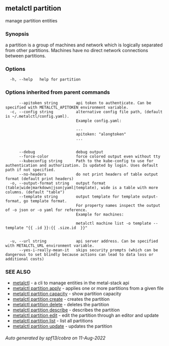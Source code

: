 ## metalctl partition

manage partition entities

### Synopsis

a partition is a group of machines and network which is logically separated from other partitions. Machines have no direct network connections between partitions.

### Options

```
  -h, --help   help for partition
```

### Options inherited from parent commands

```
      --apitoken string        api token to authenticate. Can be specified with METALCTL_APITOKEN environment variable.
  -c, --config string          alternative config file path, (default is ~/.metalctl/config.yaml).
                               Example config.yaml:
                               
                               ---
                               apitoken: "alongtoken"
                               ...
                               
                               
      --debug                  debug output
      --force-color            force colored output even without tty
      --kubeconfig string      Path to the kube-config to use for authentication and authorization. Is updated by login. Uses default path if not specified.
      --no-headers             do not print headers of table output format (default print headers)
  -o, --output-format string   output format (table|wide|markdown|json|yaml|template), wide is a table with more columns. (default "table")
      --template string        output template for template output-format, go template format.
                               For property names inspect the output of -o json or -o yaml for reference.
                               Example for machines:
                               
                               metalctl machine list -o template --template "{{ .id }}:{{ .size.id  }}"
                               
                               
  -u, --url string             api server address. Can be specified with METALCTL_URL environment variable.
      --yes-i-really-mean-it   skips security prompts (which can be dangerous to set blindly because actions can lead to data loss or additional costs)
```

### SEE ALSO

* [metalctl](metalctl.md)	 - a cli to manage entities in the metal-stack api
* [metalctl partition apply](metalctl_partition_apply.md)	 - applies one or more partitions from a given file
* [metalctl partition capacity](metalctl_partition_capacity.md)	 - show partition capacity
* [metalctl partition create](metalctl_partition_create.md)	 - creates the partition
* [metalctl partition delete](metalctl_partition_delete.md)	 - deletes the partition
* [metalctl partition describe](metalctl_partition_describe.md)	 - describes the partition
* [metalctl partition edit](metalctl_partition_edit.md)	 - edit the partition through an editor and update
* [metalctl partition list](metalctl_partition_list.md)	 - list all partitions
* [metalctl partition update](metalctl_partition_update.md)	 - updates the partition

###### Auto generated by spf13/cobra on 11-Aug-2022
